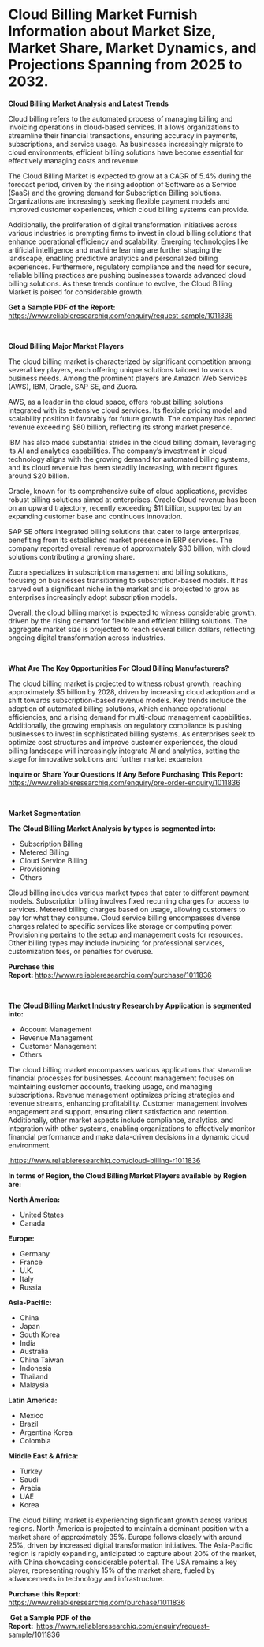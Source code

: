 <p><h1>Cloud Billing Market Furnish Information about Market Size, Market Share, Market Dynamics, and Projections Spanning from 2025 to 2032.</h1></p><p><strong>Cloud Billing Market Analysis and Latest Trends</strong></p>
<p><p>Cloud billing refers to the automated process of managing billing and invoicing operations in cloud-based services. It allows organizations to streamline their financial transactions, ensuring accuracy in payments, subscriptions, and service usage. As businesses increasingly migrate to cloud environments, efficient billing solutions have become essential for effectively managing costs and revenue.</p><p>The Cloud Billing Market is expected to grow at a CAGR of 5.4% during the forecast period, driven by the rising adoption of Software as a Service (SaaS) and the growing demand for Subscription Billing solutions. Organizations are increasingly seeking flexible payment models and improved customer experiences, which cloud billing systems can provide. </p><p>Additionally, the proliferation of digital transformation initiatives across various industries is prompting firms to invest in cloud billing solutions that enhance operational efficiency and scalability. Emerging technologies like artificial intelligence and machine learning are further shaping the landscape, enabling predictive analytics and personalized billing experiences. Furthermore, regulatory compliance and the need for secure, reliable billing practices are pushing businesses towards advanced cloud billing solutions. As these trends continue to evolve, the Cloud Billing Market is poised for considerable growth.</p></p>
<p><strong>Get a Sample PDF of the Report:&nbsp;</strong> <a href="https://www.reliableresearchiq.com/enquiry/request-sample/1011836?utm_campaign=2288&utm_medium=2&utm_source=Github&utm_content=ia&utm_term=17042025&utm_id=cloud-billing">https://www.reliableresearchiq.com/enquiry/request-sample/1011836</a></p>
<p>&nbsp;</p>
<p><strong>Cloud Billing Major Market Players</strong></p>
<p><p>The cloud billing market is characterized by significant competition among several key players, each offering unique solutions tailored to various business needs. Among the prominent players are Amazon Web Services (AWS), IBM, Oracle, SAP SE, and Zuora.</p><p>AWS, as a leader in the cloud space, offers robust billing solutions integrated with its extensive cloud services. Its flexible pricing model and scalability position it favorably for future growth. The company has reported revenue exceeding $80 billion, reflecting its strong market presence.</p><p>IBM has also made substantial strides in the cloud billing domain, leveraging its AI and analytics capabilities. The company’s investment in cloud technology aligns with the growing demand for automated billing systems, and its cloud revenue has been steadily increasing, with recent figures around $20 billion.</p><p>Oracle, known for its comprehensive suite of cloud applications, provides robust billing solutions aimed at enterprises. Oracle Cloud revenue has been on an upward trajectory, recently exceeding $11 billion, supported by an expanding customer base and continuous innovation.</p><p>SAP SE offers integrated billing solutions that cater to large enterprises, benefiting from its established market presence in ERP services. The company reported overall revenue of approximately $30 billion, with cloud solutions contributing a growing share.</p><p>Zuora specializes in subscription management and billing solutions, focusing on businesses transitioning to subscription-based models. It has carved out a significant niche in the market and is projected to grow as enterprises increasingly adopt subscription models.</p><p>Overall, the cloud billing market is expected to witness considerable growth, driven by the rising demand for flexible and efficient billing solutions. The aggregate market size is projected to reach several billion dollars, reflecting ongoing digital transformation across industries.</p></p>
<p>&nbsp;</p>
<p><strong>What Are The Key Opportunities For Cloud Billing Manufacturers?</strong></p>
<p><p>The cloud billing market is projected to witness robust growth, reaching approximately $5 billion by 2028, driven by increasing cloud adoption and a shift towards subscription-based revenue models. Key trends include the adoption of automated billing solutions, which enhance operational efficiencies, and a rising demand for multi-cloud management capabilities. Additionally, the growing emphasis on regulatory compliance is pushing businesses to invest in sophisticated billing systems. As enterprises seek to optimize cost structures and improve customer experiences, the cloud billing landscape will increasingly integrate AI and analytics, setting the stage for innovative solutions and further market expansion.</p></p>
<p><strong>Inquire or Share Your Questions If Any Before Purchasing This Report:</strong> <a href="https://www.reliableresearchiq.com/enquiry/pre-order-enquiry/1011836?utm_campaign=2288&utm_medium=2&utm_source=Github&utm_content=ia&utm_term=17042025&utm_id=cloud-billing">https://www.reliableresearchiq.com/enquiry/pre-order-enquiry/1011836</a></p>
<p>&nbsp;</p>
<p><strong>Market Segmentation</strong></p>
<p><strong>The Cloud Billing Market Analysis by types is segmented into:</strong></p>
<p><ul><li>Subscription Billing</li><li>Metered Billing</li><li>Cloud Service Billing</li><li>Provisioning</li><li>Others</li></ul></p>
<p><p>Cloud billing includes various market types that cater to different payment models. Subscription billing involves fixed recurring charges for access to services. Metered billing charges based on usage, allowing customers to pay for what they consume. Cloud service billing encompasses diverse charges related to specific services like storage or computing power. Provisioning pertains to the setup and management costs for resources. Other billing types may include invoicing for professional services, customization fees, or penalties for overuse.</p></p>
<p><strong>Purchase this Report:&nbsp;</strong><a href="https://www.reliableresearchiq.com/purchase/1011836?utm_campaign=2288&utm_medium=2&utm_source=Github&utm_content=ia&utm_term=17042025&utm_id=cloud-billing">https://www.reliableresearchiq.com/purchase/1011836</a></p>
<p>&nbsp;</p>
<p><strong>The Cloud Billing Market Industry Research by Application is segmented into:</strong></p>
<p><ul><li>Account Management</li><li>Revenue Management</li><li>Customer Management</li><li>Others</li></ul></p>
<p><p>The cloud billing market encompasses various applications that streamline financial processes for businesses. Account management focuses on maintaining customer accounts, tracking usage, and managing subscriptions. Revenue management optimizes pricing strategies and revenue streams, enhancing profitability. Customer management involves engagement and support, ensuring client satisfaction and retention. Additionally, other market aspects include compliance, analytics, and integration with other systems, enabling organizations to effectively monitor financial performance and make data-driven decisions in a dynamic cloud environment.</p></p>
<p><a href="https://www.reliableresearchiq.com/cloud-billing-r1011836?utm_campaign=2288&utm_medium=2&utm_source=Github&utm_content=ia&utm_term=17042025&utm_id=cloud-billing">&nbsp;https://www.reliableresearchiq.com/cloud-billing-r1011836</a></p>
<p><strong>In terms of Region, the Cloud Billing Market Players available by Region are:</strong></p>
<p>
    <p> <strong> North America: </strong>
        <ul>
            <li>United States</li>
            <li>Canada</li>
        </ul>
        </p> 
    <p> <strong> Europe: </strong>
        <ul>
            <li>Germany</li>
            <li>France</li>
            <li>U.K.</li>
            <li>Italy</li>
            <li>Russia</li>
        </ul>
        </p> 
    <p> <strong> Asia-Pacific: </strong>
        <ul>
            <li>China</li>
            <li>Japan</li>
            <li>South Korea</li>
            <li>India</li>
            <li>Australia</li>
            <li>China Taiwan</li>
            <li>Indonesia</li>
            <li>Thailand</li>
            <li>Malaysia</li>
        </ul>
        </p> 
    <p> <strong> Latin America: </strong>
        <ul>
            <li>Mexico</li>
            <li>Brazil</li>
            <li>Argentina Korea</li>
            <li>Colombia</li>
        </ul>
        </p> 
    <p> <strong> Middle East & Africa: </strong>
        <ul>
            <li>Turkey</li>
            <li>Saudi</li>
            <li>Arabia</li>
            <li>UAE</li>
            <li>Korea</li>
        </ul>
    </p>
    </p>
<p><p>The cloud billing market is experiencing significant growth across various regions. North America is projected to maintain a dominant position with a market share of approximately 35%. Europe follows closely with around 25%, driven by increased digital transformation initiatives. The Asia-Pacific region is rapidly expanding, anticipated to capture about 20% of the market, with China showcasing considerable potential. The USA remains a key player, representing roughly 15% of the market share, fueled by advancements in technology and infrastructure.</p></p>
<p><strong>Purchase this Report: </strong><a href="https://www.reliableresearchiq.com/purchase/1011836?utm_campaign=2288&utm_medium=2&utm_source=Github&utm_content=ia&utm_term=17042025&utm_id=cloud-billing">https://www.reliableresearchiq.com/purchase/1011836</a></p>
<p>&nbsp;<strong>Get a Sample PDF of the Report:&nbsp;&nbsp;</strong><a href="https://www.reliableresearchiq.com/enquiry/request-sample/1011836?utm_campaign=2288&utm_medium=2&utm_source=Github&utm_content=ia&utm_term=17042025&utm_id=cloud-billing">https://www.reliableresearchiq.com/enquiry/request-sample/1011836</a></p>
<p><strong></strong></p>
<p><p></p><p></p><p></p></p>